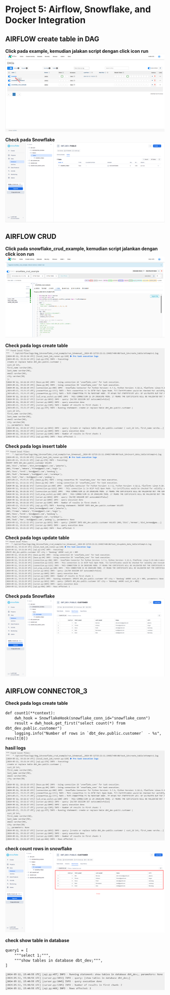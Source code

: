 # Project 5: Airflow, Snowflake, and Docker Integration

## AIRFLOW create table in DAG
**Click pada example, kemudian jalakan script dengan click icon run**
![Alt image](https://github.com/lolipop20/project5/blob/main/pics/create-table-step-dag.png)

**Check pada Snowflake**
![Alt image](https://github.com/lolipop20/project5/blob/main/pics/create-table.png)

## AIRFLOW CRUD
**Click pada snowflake_crud_example, kemudian script jalankan dengan click icon run**
![Alt snowflake image](https://github.com/lolipop20/project5/blob/main/pics/snowflake_crud_example_DAG.png)

**Check pada logs create table**
![Alt image](https://github.com/lolipop20/project5/blob/main/pics/snowflake_crud_create_table_DAG.png)

**Check pada logs insert table**
![Alt logs image](https://github.com/lolipop20/project5/blob/main/pics/snowflake_crud_insert_DAG.png)

**Check pada logs update table**
![Alt image](https://github.com/lolipop20/project5/blob/main/pics/snowflake_crud_update_DAG.png)

**Check pada Snowflake**
![Alt image](https://github.com/lolipop20/project5/blob/main/pics/snowflake_crud_example_snowflake.png)

## AIRFLOW CONNECTOR_3
**Check pada logs create table**
```
def count1(**context):
    dwh_hook = SnowflakeHook(snowflake_conn_id="snowflake_conn")
    result = dwh_hook.get_first("select count(*) from dbt_dev.public.customer")
    logging.info("Number of rows in `dbt_dev.public.customer`  - %s", result[0])
```
**hasil logs**
![Alt logs image](https://github.com/lolipop20/project5/blob/main/pics/snowflake_crud_create_table_DAG.png)

**check count rows in snowflake**
![alt image](https://github.com/lolipop20/project5/blob/main/pics/snowflake_connector_count_query_snowflake.png)

**check show table in database**
```
query1 = [
    """select 1;""",
    """show tables in database dbt_dev;""",
]
```
![alt image](https://github.com/lolipop20/project5/blob/main/pics/snowflake_connector_DAG.png)
